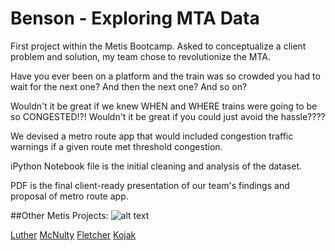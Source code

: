 # Benson - Exploring MTA Data

First project within the Metis Bootcamp. Asked to conceptualize a client problem and solution, my team chose to revolutionize the MTA. 

Have you ever been on a platform and the train was so crowded you had to wait for the next one? And then the next one? And so on?

Wouldn't it be great if we knew WHEN and WHERE trains were going to be so CONGESTED!?! Wouldn't it be great if you could just avoid the hassle????

We devised a metro route app that would included congestion traffic warnings if a given route met threshold congestion. 

iPython Notebook file is the initial cleaning and analysis of the dataset.

PDF is the final client-ready presentation of our team's findings and proposal of metro route app.

##Other Metis Projects:
![alt text](https://github.com/JessicaFreaner/Benson/images/metis_logo.png "ThisIsMetis")

[Luther](http://jessicafreaner.github.io/Luther/ "Exploring Movie Data")
[McNulty](http://jessicafreaner.github.io/McNulty/ "Exploring Heart Health Data")
[Fletcher](http://jessicafreaner.github.io/Fletcher/ "Exploring Data with NLP")
[Kojak](http://jessicafreaner.github.io/Kojak/ "Exploring NYC's Moving Populations")

